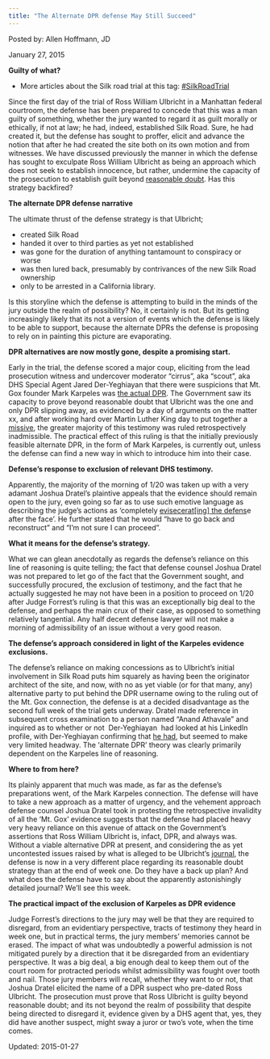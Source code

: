 ```yaml
---
title: "The Alternate DPR defense May Still Succeed"
---
```



Posted by: Allen Hoffmann, JD

<span>January 27, 2015</span>
    
<p><strong>Guilty of what?</strong></p>
<ul>
<li>More articles about the Silk road trial at this tag: <a href="/tag/SilkRoadTrial/">#SilkRoadTrial</a></li>
</ul>
<p>Since the first day of the trial of Ross William Ulbricht in a Manhattan federal courtroom, the defense has been prepared to concede that this was a man guilty of something, whether the jury wanted to regard it as guilt morally or ethically, if not at law; he had, indeed, established Silk Road. Sure, he had created it, but the defense has sought to proffer, elicit and advance the notion that after he had created the site both on its own motion and from witnesses. We have discussed previously the manner in which the defense has sought to exculpate Ross William Ulbricht as being an approach which does not seek to establish innocence, but rather, undermine the capacity of the prosecution to establish guilt beyond <a href="/2015/01/14/silk-road-trial1/" target="_blank">reasonable doubt</a>. Has this strategy backfired?</p>
<p><strong>The alternate DPR defense narrative</strong></p>
<p>The ultimate thrust of the defense strategy is that Ulbricht;</p>
<ul>
<li>created Silk Road</li>
<li>handed it over to third parties as yet not established</li>
<li>was gone for the duration of anything tantamount to conspiracy or worse</li>
<li>was then lured back, presumably by contrivances of the new Silk Road ownership</li>
<li>only to be arrested in a California library.</li>
</ul>
<p>Is this storyline which the defense is attempting to build in the minds of the jury outside the realm of possibility? No, it certainly is not. But its getting increasingly likely that its not a version of events which the defense is likely to be able to support, because the alternate DPRs the defense is proposing to rely on in painting this picture are evaporating.</p>
<p><strong>DPR alternatives are now mostly gone, despite a promising start.</strong></p>
<p>Early in the trial, the defense scored a major coup, eliciting from the lead prosecution witness and undercover moderator “cirrus”, aka “scout”, aka DHS Special Agent Jared Der-Yeghiayan that there were suspicions that Mt. Gox founder Mark Karpeles was <a href="/2015/01/19/ulbricht-day-two-onwards-alleged-mt-gox-connection/" target="_blank">the actual DPR</a>. The Government saw its capacity to prove beyond reasonable doubt that Ulbricht was the one and only DPR slipping away, as evidenced by a day of arguments on the matter xx, and after working hard over Martin Luther King day to put together a <a href="http://www.scribd.com/doc/253100323/154-1United-States-v-Ross-William-Ulbricht-14-Cr-68" target="_blank">missive</a>, the greater majority of this testimony was ruled retrospectively inadmissible. The practical effect of this ruling is that the initially previously feasible alternate DPR, in the form of Mark Karpeles, is currently out, unless the defense can find a new way in which to introduce him into their case.</p>
<p><strong>Defense’s response to exclusion of relevant DHS testimony.</strong></p>
<p>Apparently, the majority of the morning of 1/20 was taken up with a very adamant Joshua Dratel’s plaintive appeals that the evidence should remain open to the jury, even going so far as to use such emotive language as describing the judge’s actions as ‘completely <a href="http://www.wired.com/2015/silk-road-judge-eviscerates-mt-gox-ceo-karpeles-defense/" target="_blank">evisecerat[ing] the defens</a>e after the face’. He further stated that he would “have to go back and reconstruct” and &#8220;I&#8217;m not sure I can proceed&#8221;.</p>
<p><strong>What it means for the defense’s strategy.</strong></p>
<p>What we can glean anecdotally as regards the defense’s reliance on this line of reasoning is quite telling; the fact that defense counsel Joshua Dratel was not prepared to let go of the fact that the Government sought, and successfully procured, the exclusion of testimony, and the fact that he actually suggested he may not have been in a position to proceed on 1/20 after Judge Forrest’s ruling is that this was an exceptionally big deal to the defense, and perhaps the main crux of their case, as opposed to something relatively tangential. Any half decent defense lawyer will not make a morning of admissibility of an issue without a very good reason.</p>
<p><strong>The defense’s approach considered in light of the Karpeles evidence exclusions.</strong></p>
<p>The defense’s reliance on making concessions as to Ulbricht’s initial involvement in Silk Road puts him squarely as having been the originator architect of the site, and now, with no as yet viable (or for that many, any) alternative party to put behind the DPR username owing to the ruling out of the Mt. Gox connection, the defense is at a decided disadvantage as the second full week of the trial gets underway. Dratel made reference in subsequent cross examination to a person named “Anand Athavale” and inquired as to whether or not  Der-Yeghiayan  had looked at his LinkedIn profile, with Der-Yeghiayan confirming that <a href="http://arstechnica.com/tech-policy/2015/01/silk-road-trial-defense-struggles-to-show-jury-alternative-dprs/" target="_blank">he had</a>, but seemed to make very limited headway. The ‘alternate DPR’ theory was clearly primarily dependent on the Karpeles line of reasoning.</p>
<p><strong>Where to from here?</strong></p>
<p>Its plainly apparent that much was made, as far as the defense’s preparations went, of the Mark Karpeles connection. The defense will have to take a new approach as a matter of urgency, and the vehement approach defense counsel Joshua Dratel took in protesting the retrospective invalidity of all the ‘Mt. Gox’ evidence suggests that the defense had placed heavy very heavy reliance on this avenue of attack on the Government’s assertions that Ross William Ulbricht is, infact, DPR, and always was. Without a viable alternative DPR at present, and considering the as yet uncontested issues raised by what is alleged to be Ulbricht’s <a href="http://www.wired.com/2015/01/heres-secret-silk-road-journal-laptop-ross-ulbricht/" target="_blank">journal</a>, the defense is now in a very different place regarding its reasonable doubt strategy than at the end of week one. Do they have a back up plan? And what does the defense have to say about the apparently astonishingly detailed journal? We’ll see this week.</p>
<p><strong>The practical impact of the exclusion of Karpeles as DPR evidence</strong></p>
<p>Judge Forrest’s directions to the jury may well be that they are required to disregard, from an evidentiary perspective, tracts of testimony they heard in week one, but in practical terms, the jury members’ memories cannot be erased. The impact of what was undoubtedly a powerful admission is not mitigated purely by a direction that it be disregarded from an evidentiary perspective. It was a big deal, a big enough deal to keep them out of the court room for protracted periods whilst admissibility was fought over tooth and nail. Those jury members will recall, whether they want to or not, that Joshua Dratel elicited the name of a DPR suspect who pre-dated Ross Ulbricht. The prosecution must prove that Ross Ulbricht is guilty beyond reasonable doubt; and its not beyond the realm of possibility that despite being directed to disregard it, evidence given by a DHS agent that, yes, they did have another suspect, might sway a juror or two’s vote, when the time comes.</p>

Updated: 2015-01-27

    
